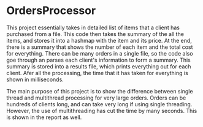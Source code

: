 # OrdersProcessor

This project essentially takes in detailed list of items that a client has purchased from a file. This code then takes the summary of the all the items, and stores it into a hashmap with the item and its price. At the end, there is a summary that shows the number of each item and the total cost for everything. There can be many orders in a single file, so the code also goe through an parses each client's information to form a summary. This summary is stored into a results file, which prints everything out for each client. Afer all the processing, the time that it has taken for everything is shown in milliseconds.

The main purpose of this project is to show the difference between single thread and multithread processing for very large orders. Orders can be hundreds of clients long, and can take very long if using single threading. However, the use of multithreading has cut the time by many seconds. This is shown in the report as well. 
